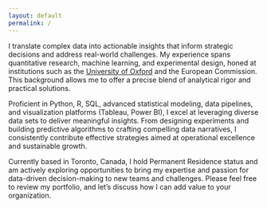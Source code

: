 ```yaml
---
layout: default
permalink: /
---
```


I translate complex data into actionable insights that inform strategic decisions and address real-world challenges. My experience spans quantitative research, machine learning, and experimental design, honed at institutions such as the [University of Oxford](https://www.inet.ox.ac.uk/people/jad-moawad) and the European Commission. This background allows me to offer a precise blend of analytical rigor and practical solutions. 

Proficient in Python, R, SQL, advanced statistical modeling, data pipelines, and visualization platforms (Tableau, Power BI), I excel at leveraging diverse data sets to deliver meaningful insights. From designing experiments and building predictive algorithms to crafting compelling data narratives, I consistently contribute effective strategies aimed at operational excellence and sustainable growth.

Currently based in Toronto, Canada, I hold Permanent Residence status and am actively exploring opportunities to bring my expertise and passion for data-driven decision-making to new teams and challenges. Please feel free to review my portfolio, and let’s discuss how I can add value to your organization.

